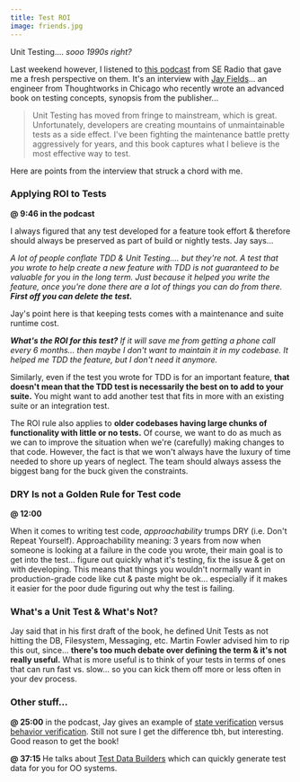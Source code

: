 ```yaml
---
title: Test ROI
image: friends.jpg
---
```


Unit Testing.... _sooo 1990s right?_

Last weekend however, I listened to [this podcast](http://www.se-radio.net/2016/05/se-radio-episode-256-jay-fields-on-working-effectively-with-unit-tests/) from SE Radio that gave me a fresh perspective on them.  It's an interview with [Jay Fields](http://blog.jayfields.com/)... an engineer from Thoughtworks in Chicago who recently wrote an advanced book on testing concepts, synopsis from the publisher...

> Unit Testing has moved from fringe to mainstream, which is great. Unfortunately, developers are creating mountains of unmaintainable tests as a side effect. I've been fighting the maintenance battle pretty aggressively for years, and this book captures what I believe is the most effective way to test.

Here are points from the interview that struck a chord with me.

### Applying ROI to Tests

**@ 9:46 in the podcast**

I always figured that any test developed for a feature took effort & therefore should always be preserved as part of build or nightly tests.  Jay says...

_A lot of people conflate TDD & Unit Testing.... but they're not.   A test that you wrote to help create a new feature with TDD is not guaranteed to be valuable for you in the long term.  Just because it helped you write the feature, once you're done there are a lot of things you can do from there.  **First off you can delete the test.**_

Jay's point here is that keeping tests comes with a maintenance and suite runtime cost.

_**What's the ROI for this test?** If it will save me from getting a phone call every 6 months... then maybe I don't want to maintain it in my codebase.  It helped me TDD the feature, but I don't need it anymore._

Similarly, even if the test you wrote for TDD is for an important feature, **that doesn't mean that the TDD test is necessarily the best on to add to your suite.**  You might want to add another test that fits in more with an existing suite or an integration test.

The ROI rule also applies to **older codebases having large chunks of functionality with little or no tests.**  Of course, we want to do as much as we can to improve the situation when we're (carefully) making changes to that code.  However, the fact is that we won't always have the luxury of time needed to shore up years of neglect.  The team should always assess the biggest bang for the buck given the constraints.

### DRY Is not a Golden Rule for Test code
**@ 12:00**

When it comes to writing test code, _approachability_ trumps DRY (i.e. Don't Repeat Yourself).  Approachability meaning: 3 years from now when someone is looking at a failure in the code you wrote, their main goal is to get into the test... figure out quickly what it's testing, fix the issue & get on with developing.  This means that things you wouldn't normally want in production-grade code like cut & paste might be ok... especially if it makes it easier for the poor dude figuring out why the test is failing.

### What's a Unit Test & What's Not?

Jay said that in his first draft of the book, he defined Unit Tests as not hitting the DB, Filesystem, Messaging, etc. Martin Fowler advised him to rip this out, since... **there's too much debate over defining the term & it's not really useful.**  What is more useful is to think of your tests in terms of ones that can run fast vs. slow... so you can kick them off more or less often in your dev process.


### Other stuff...

**@ 25:00** in the podcast, Jay gives an example of [state verification](http://xunitpatterns.com/State%20Verification.html) versus [behavior verification](http://xunitpatterns.com/Behavior%20Verification.html).  Still not sure I get the difference tbh, but interesting.  Good reason to get the book!

**@ 37:15** He talks about [Test Data Builders](http://www.natpryce.com/articles/000714.html) which can quickly generate test data for you for OO systems.
